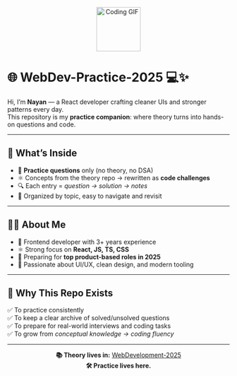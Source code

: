 <p align="center">
  <img src="https://media.giphy.com/media/du3J3cXyzhj75IOgvA/giphy.gif" width="100" alt="Coding GIF">
</p>

# 🌐 WebDev-Practice-2025 💻✨  

Hi, I’m **Nayan** — a React developer crafting cleaner UIs and stronger patterns every day.  
This repository is my **practice companion**: where theory turns into hands-on questions and code.  

---

## 📌 What’s Inside  

- 📝 **Practice questions** only (no theory, no DSA)  
- ⚛️ Concepts from the theory repo → rewritten as **code challenges**  
- 🔍 Each entry = *question → solution → notes*  
- 📂 Organized by topic, easy to navigate and revisit  

---

## 👨‍💻 About Me  

- 🌟 Frontend developer with 3+ years experience  
- ⚛️ Strong focus on **React, JS, TS, CSS**  
- 🚀 Preparing for **top product-based roles in 2025**  
- 🎨 Passionate about UI/UX, clean design, and modern tooling  

---

## 🎯 Why This Repo Exists  

✅ To practice consistently  
✅ To keep a clear archive of solved/unsolved questions  
✅ To prepare for real-world interviews and coding tasks  
✅ To grow from *conceptual knowledge → coding fluency*  

---

<p align="center">
  <b>📚 Theory lives in:</b> <a href="https://github.com/knayan1234/WebDevelopment-2025">WebDevelopment-2025</a><br>
  <b>🛠 Practice lives here.</b>
</p>
